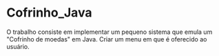 # Cofrinho_Java
O trabalho consiste em implementar um pequeno sistema que emula um "Cofrinho  de moedas" em Java. Criar um menu em que é oferecido ao usuário.
